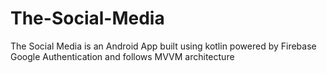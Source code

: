 # The-Social-Media
The Social Media is an Android App built using kotlin powered by Firebase Google Authentication and follows MVVM architecture 
